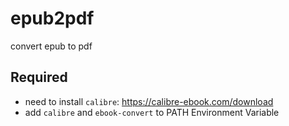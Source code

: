 # epub2pdf
convert epub to pdf

## Required

- need to install `calibre`: <https://calibre-ebook.com/download>
- add `calibre` and `ebook-convert` to PATH Environment Variable
